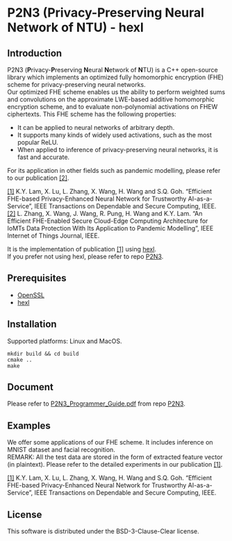 # P2N3 (Privacy-Preserving Neural Network of NTU) - hexl
## Introduction
P2N3 (**P**rivacy-**P**reserving **N**eural **N**etwork of **N**TU) is a C++ open-source library which implements an optimized fully homomorphic encryption (FHE) scheme for privacy-preserving neural networks.  
Our optimized FHE scheme enables us the ability to perform weighted sums and convolutions on the approximate LWE-based additive homomorphic encryption scheme, and to evaluate non-polynomial activations on FHEW ciphertexts. This FHE scheme has the following properties: 
- It can be applied to neural networks of arbitrary depth.
- It supports many kinds of widely used activations, such as the most popular ReLU. 
- When applied to inference of privacy-preserving neural networks, it is fast and accurate.

For its application in other fields such as pandemic modelling, please refer to our publication [[2]](https://ieeexplore.ieee.org/document/10376224). 

[[1]](https://ieeexplore.ieee.org/document/10398424) K.Y. Lam, X. Lu, L. Zhang, X. Wang, H. Wang and S.Q. Goh. “Efficient FHE-based Privacy-Enhanced Neural Network for Trustworthy AI-as-a-Service”, IEEE Transactions on Dependable and Secure Computing, IEEE.   
[[2]](https://ieeexplore.ieee.org/document/10376224) L. Zhang, X. Wang, J. Wang, R. Pung, H. Wang and K.Y. Lam. “An Efficient FHE-Enabled Secure Cloud-Edge Computing Architecture for IoMTs Data Protection With Its Application to Pandemic Modelling”, IEEE Internet of Things Journal, IEEE.


It is the implementation of publication [[1]](https://ieeexplore.ieee.org/document/10398424) using [hexl](https://github.com/intel/hexl).  
If you prefer not using hexl, please refer to repo [P2N3](https://github.com/HintSight-Technology/P2N3).  

## Prerequisites
- [OpenSSL](https://www.openssl.org/)
- [hexl](https://github.com/intel/hexl)
## Installation
Supported platforms: Linux and MacOS.  

```
mkdir build && cd build
cmake ..
make
```
 

## Document
Please refer to [P2N3_Programmer_Guide.pdf](https://github.com/HintSight-Technology/P2N3/blob/main/P2N3_Programmer_Guide.pdf) from repo [P2N3](https://github.com/HintSight-Technology/P2N3). 

## Examples
We offer some applications of our FHE scheme. It includes inference on MNIST dataset and facial recognition.   
REMARK: All the test data are stored in the form of extracted feature vector (in plaintext). Please refer to the detailed experiments in our publication [[1]](https://ieeexplore.ieee.org/document/10398424).  

[[1]](https://ieeexplore.ieee.org/document/10398424) K.Y. Lam, X. Lu, L. Zhang, X. Wang, H. Wang and S.Q. Goh. “Efficient FHE-based Privacy-Enhanced Neural Network for Trustworthy AI-as-a-Service”, IEEE Transactions on Dependable and Secure Computing, IEEE.   

## License
This software is distributed under the BSD-3-Clause-Clear license. 
